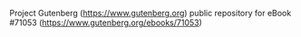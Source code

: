 Project Gutenberg (https://www.gutenberg.org) public repository for
eBook #71053 (https://www.gutenberg.org/ebooks/71053)
